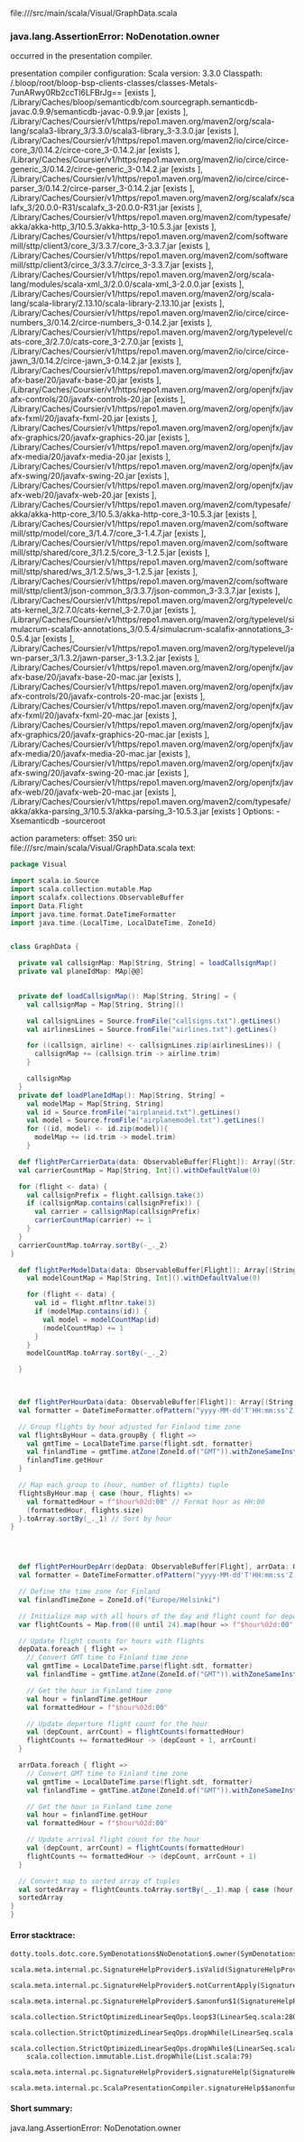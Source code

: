 file://<WORKSPACE>/src/main/scala/Visual/GraphData.scala
### java.lang.AssertionError: NoDenotation.owner

occurred in the presentation compiler.

presentation compiler configuration:
Scala version: 3.3.0
Classpath:
<WORKSPACE>/.bloop/root/bloop-bsp-clients-classes/classes-Metals-7unARwy0Rb2ccTl6LFBrJg== [exists ], <HOME>/Library/Caches/bloop/semanticdb/com.sourcegraph.semanticdb-javac.0.9.9/semanticdb-javac-0.9.9.jar [exists ], <HOME>/Library/Caches/Coursier/v1/https/repo1.maven.org/maven2/org/scala-lang/scala3-library_3/3.3.0/scala3-library_3-3.3.0.jar [exists ], <HOME>/Library/Caches/Coursier/v1/https/repo1.maven.org/maven2/io/circe/circe-core_3/0.14.2/circe-core_3-0.14.2.jar [exists ], <HOME>/Library/Caches/Coursier/v1/https/repo1.maven.org/maven2/io/circe/circe-generic_3/0.14.2/circe-generic_3-0.14.2.jar [exists ], <HOME>/Library/Caches/Coursier/v1/https/repo1.maven.org/maven2/io/circe/circe-parser_3/0.14.2/circe-parser_3-0.14.2.jar [exists ], <HOME>/Library/Caches/Coursier/v1/https/repo1.maven.org/maven2/org/scalafx/scalafx_3/20.0.0-R31/scalafx_3-20.0.0-R31.jar [exists ], <HOME>/Library/Caches/Coursier/v1/https/repo1.maven.org/maven2/com/typesafe/akka/akka-http_3/10.5.3/akka-http_3-10.5.3.jar [exists ], <HOME>/Library/Caches/Coursier/v1/https/repo1.maven.org/maven2/com/softwaremill/sttp/client3/core_3/3.3.7/core_3-3.3.7.jar [exists ], <HOME>/Library/Caches/Coursier/v1/https/repo1.maven.org/maven2/com/softwaremill/sttp/client3/circe_3/3.3.7/circe_3-3.3.7.jar [exists ], <HOME>/Library/Caches/Coursier/v1/https/repo1.maven.org/maven2/org/scala-lang/modules/scala-xml_3/2.0.0/scala-xml_3-2.0.0.jar [exists ], <HOME>/Library/Caches/Coursier/v1/https/repo1.maven.org/maven2/org/scala-lang/scala-library/2.13.10/scala-library-2.13.10.jar [exists ], <HOME>/Library/Caches/Coursier/v1/https/repo1.maven.org/maven2/io/circe/circe-numbers_3/0.14.2/circe-numbers_3-0.14.2.jar [exists ], <HOME>/Library/Caches/Coursier/v1/https/repo1.maven.org/maven2/org/typelevel/cats-core_3/2.7.0/cats-core_3-2.7.0.jar [exists ], <HOME>/Library/Caches/Coursier/v1/https/repo1.maven.org/maven2/io/circe/circe-jawn_3/0.14.2/circe-jawn_3-0.14.2.jar [exists ], <HOME>/Library/Caches/Coursier/v1/https/repo1.maven.org/maven2/org/openjfx/javafx-base/20/javafx-base-20.jar [exists ], <HOME>/Library/Caches/Coursier/v1/https/repo1.maven.org/maven2/org/openjfx/javafx-controls/20/javafx-controls-20.jar [exists ], <HOME>/Library/Caches/Coursier/v1/https/repo1.maven.org/maven2/org/openjfx/javafx-fxml/20/javafx-fxml-20.jar [exists ], <HOME>/Library/Caches/Coursier/v1/https/repo1.maven.org/maven2/org/openjfx/javafx-graphics/20/javafx-graphics-20.jar [exists ], <HOME>/Library/Caches/Coursier/v1/https/repo1.maven.org/maven2/org/openjfx/javafx-media/20/javafx-media-20.jar [exists ], <HOME>/Library/Caches/Coursier/v1/https/repo1.maven.org/maven2/org/openjfx/javafx-swing/20/javafx-swing-20.jar [exists ], <HOME>/Library/Caches/Coursier/v1/https/repo1.maven.org/maven2/org/openjfx/javafx-web/20/javafx-web-20.jar [exists ], <HOME>/Library/Caches/Coursier/v1/https/repo1.maven.org/maven2/com/typesafe/akka/akka-http-core_3/10.5.3/akka-http-core_3-10.5.3.jar [exists ], <HOME>/Library/Caches/Coursier/v1/https/repo1.maven.org/maven2/com/softwaremill/sttp/model/core_3/1.4.7/core_3-1.4.7.jar [exists ], <HOME>/Library/Caches/Coursier/v1/https/repo1.maven.org/maven2/com/softwaremill/sttp/shared/core_3/1.2.5/core_3-1.2.5.jar [exists ], <HOME>/Library/Caches/Coursier/v1/https/repo1.maven.org/maven2/com/softwaremill/sttp/shared/ws_3/1.2.5/ws_3-1.2.5.jar [exists ], <HOME>/Library/Caches/Coursier/v1/https/repo1.maven.org/maven2/com/softwaremill/sttp/client3/json-common_3/3.3.7/json-common_3-3.3.7.jar [exists ], <HOME>/Library/Caches/Coursier/v1/https/repo1.maven.org/maven2/org/typelevel/cats-kernel_3/2.7.0/cats-kernel_3-2.7.0.jar [exists ], <HOME>/Library/Caches/Coursier/v1/https/repo1.maven.org/maven2/org/typelevel/simulacrum-scalafix-annotations_3/0.5.4/simulacrum-scalafix-annotations_3-0.5.4.jar [exists ], <HOME>/Library/Caches/Coursier/v1/https/repo1.maven.org/maven2/org/typelevel/jawn-parser_3/1.3.2/jawn-parser_3-1.3.2.jar [exists ], <HOME>/Library/Caches/Coursier/v1/https/repo1.maven.org/maven2/org/openjfx/javafx-base/20/javafx-base-20-mac.jar [exists ], <HOME>/Library/Caches/Coursier/v1/https/repo1.maven.org/maven2/org/openjfx/javafx-controls/20/javafx-controls-20-mac.jar [exists ], <HOME>/Library/Caches/Coursier/v1/https/repo1.maven.org/maven2/org/openjfx/javafx-fxml/20/javafx-fxml-20-mac.jar [exists ], <HOME>/Library/Caches/Coursier/v1/https/repo1.maven.org/maven2/org/openjfx/javafx-graphics/20/javafx-graphics-20-mac.jar [exists ], <HOME>/Library/Caches/Coursier/v1/https/repo1.maven.org/maven2/org/openjfx/javafx-media/20/javafx-media-20-mac.jar [exists ], <HOME>/Library/Caches/Coursier/v1/https/repo1.maven.org/maven2/org/openjfx/javafx-swing/20/javafx-swing-20-mac.jar [exists ], <HOME>/Library/Caches/Coursier/v1/https/repo1.maven.org/maven2/org/openjfx/javafx-web/20/javafx-web-20-mac.jar [exists ], <HOME>/Library/Caches/Coursier/v1/https/repo1.maven.org/maven2/com/typesafe/akka/akka-parsing_3/10.5.3/akka-parsing_3-10.5.3.jar [exists ]
Options:
-Xsemanticdb -sourceroot <WORKSPACE>


action parameters:
offset: 350
uri: file://<WORKSPACE>/src/main/scala/Visual/GraphData.scala
text:
```scala
package Visual

import scala.io.Source
import scala.collection.mutable.Map
import scalafx.collections.ObservableBuffer
import Data.Flight
import java.time.format.DateTimeFormatter
import java.time.{LocalTime, LocalDateTime, ZoneId}


class GraphData {

  private val callsignMap: Map[String, String] = loadCallsignMap()
  private val planeIdMap: MAp[@@]

  
  private def loadCallsignMap(): Map[String, String] = {
    val callsignMap = Map[String, String]()

    val callsignLines = Source.fromFile("callsigns.txt").getLines()
    val airlinesLines = Source.fromFile("airlines.txt").getLines()

    for ((callsign, airline) <- callsignLines.zip(airlinesLines)) {
      callsignMap += (callsign.trim -> airline.trim)
    }

    callsignMap
  }
  private def loadPlaneIdMap(): Map[String, String] = 
    val modelMap = Map[String, String]
    val id = Source.fromFile("airplaneid.txt").getLines()
    val model = Source.fromFile("airplanemodel.txt").getLines()
    for ((id, model) <- id.zip(model)){
      modelMap += (id.trim -> model.trim)
    }

  def flightPerCarrierData(data: ObservableBuffer[Flight]): Array[(String, Int)] = {
  val carrierCountMap = Map[String, Int]().withDefaultValue(0)

  for (flight <- data) {
    val callsignPrefix = flight.callsign.take(3)
    if (callsignMap.contains(callsignPrefix)) {
      val carrier = callsignMap(callsignPrefix)
      carrierCountMap(carrier) += 1
    }
  }
  carrierCountMap.toArray.sortBy(-_._2)
}

  def flightPerModelData(data: ObservableBuffer[Flight]): Array[(String, Int)] = {
    val modelCountMap = Map[String, Int]().withDefaultValue(0)

    for (flight <- data) {
      val id = flight.mfltnr.take(3)
      if (modelMap.contains(id)) {
        val model = modelCountMap(id)
        (modelCountMap) += 1
      }
    }
    modelCountMap.toArray.sortBy(-_._2)

  }

  

  def flightPerHourData(data: ObservableBuffer[Flight]): Array[(String, Int)] = {
  val formatter = DateTimeFormatter.ofPattern("yyyy-MM-dd'T'HH:mm:ss'Z'")

  // Group flights by hour adjusted for Finland time zone
  val flightsByHour = data.groupBy { flight =>
    val gmtTime = LocalDateTime.parse(flight.sdt, formatter)
    val finlandTime = gmtTime.atZone(ZoneId.of("GMT")).withZoneSameInstant(ZoneId.of("Europe/Helsinki")).toLocalDateTime()
    finlandTime.getHour
  }

  // Map each group to (hour, number of flights) tuple
  flightsByHour.map { case (hour, flights) =>
    val formattedHour = f"$hour%02d:00" // Format hour as HH:00
    (formattedHour, flights.size)
  }.toArray.sortBy(_._1) // Sort by hour
}




  def flightPerHourDepArr(depData: ObservableBuffer[Flight], arrData: ObservableBuffer[Flight]): Array[(String, Int, Int)] = {
  val formatter = DateTimeFormatter.ofPattern("yyyy-MM-dd'T'HH:mm:ss'Z'")

  // Define the time zone for Finland
  val finlandTimeZone = ZoneId.of("Europe/Helsinki")

  // Initialize map with all hours of the day and flight count for departures and arrivals set to 0
  var flightCounts = Map.from((0 until 24).map(hour => f"$hour%02d:00" -> (0, 0)))

  // Update flight counts for hours with flights
  depData.foreach { flight =>
    // Convert GMT time to Finland time zone
    val gmtTime = LocalDateTime.parse(flight.sdt, formatter)
    val finlandTime = gmtTime.atZone(ZoneId.of("GMT")).withZoneSameInstant(finlandTimeZone).toLocalDateTime()

    // Get the hour in Finland time zone
    val hour = finlandTime.getHour
    val formattedHour = f"$hour%02d:00"

    // Update departure flight count for the hour
    val (depCount, arrCount) = flightCounts(formattedHour)
    flightCounts += formattedHour -> (depCount + 1, arrCount)
  }

  arrData.foreach { flight =>
    // Convert GMT time to Finland time zone
    val gmtTime = LocalDateTime.parse(flight.sdt, formatter)
    val finlandTime = gmtTime.atZone(ZoneId.of("GMT")).withZoneSameInstant(finlandTimeZone).toLocalDateTime()

    // Get the hour in Finland time zone
    val hour = finlandTime.getHour
    val formattedHour = f"$hour%02d:00"

    // Update arrival flight count for the hour
    val (depCount, arrCount) = flightCounts(formattedHour)
    flightCounts += formattedHour -> (depCount, arrCount + 1)
  }

  // Convert map to sorted array of tuples
  val sortedArray = flightCounts.toArray.sortBy(_._1).map { case (hour, (depCount, arrCount)) => (hour, depCount, arrCount) }
  sortedArray
}
}

```



#### Error stacktrace:

```
dotty.tools.dotc.core.SymDenotations$NoDenotation$.owner(SymDenotations.scala:2576)
	scala.meta.internal.pc.SignatureHelpProvider$.isValid(SignatureHelpProvider.scala:83)
	scala.meta.internal.pc.SignatureHelpProvider$.notCurrentApply(SignatureHelpProvider.scala:94)
	scala.meta.internal.pc.SignatureHelpProvider$.$anonfun$1(SignatureHelpProvider.scala:48)
	scala.collection.StrictOptimizedLinearSeqOps.loop$3(LinearSeq.scala:280)
	scala.collection.StrictOptimizedLinearSeqOps.dropWhile(LinearSeq.scala:282)
	scala.collection.StrictOptimizedLinearSeqOps.dropWhile$(LinearSeq.scala:278)
	scala.collection.immutable.List.dropWhile(List.scala:79)
	scala.meta.internal.pc.SignatureHelpProvider$.signatureHelp(SignatureHelpProvider.scala:48)
	scala.meta.internal.pc.ScalaPresentationCompiler.signatureHelp$$anonfun$1(ScalaPresentationCompiler.scala:398)
```
#### Short summary: 

java.lang.AssertionError: NoDenotation.owner